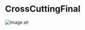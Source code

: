 # CrossCuttingFinal
![Image alt](https://github.com/{username}/{repository}/raw/{branch}/{path}/image.png)
